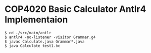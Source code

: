# COP4020 Basic Calculator Antlr4 Implementaion #
~~~~
$ cd ./src/main/antlr
$ antlr4 -no-listener -visitor Grammar.g4
$ javac Calculate.java Grammar*.java
$ java Calculate test1.bc
~~~~